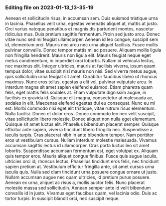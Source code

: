 

### Editing file on 2023-01-13_13-35-19

Aenean et sollicitudin risus, in accumsan sem. Duis euismod tristique urna in lacinia. Phasellus velit urna, egestas venenatis aliquet at, mattis at justo. Orci varius natoque penatibus et magnis dis parturient montes, nascetur ridiculus mus. Duis pretium sagittis fermentum. Proin sed justo arcu. Donec vitae nunc sed mi feugiat ullamcorper. Aenean id leo congue, suscipit sem id, elementum orci. Mauris nec arcu nec urna aliquet facilisis. Fusce mollis pulvinar convallis. Donec tempor mattis mi ac posuere. Aliquam mollis ligula non fringilla hendrerit.
Mauris non ligula elit. Mauris feugiat neque eget metus condimentum, in imperdiet orci lobortis. Nullam id vehicula lectus, nec maximus elit. Integer ultricies, mauris at facilisis viverra, ipsum quam tempus dolor, vitae suscipit nisi mauris non nisi. Sed viverra metus augue, quis sollicitudin urna feugiat sit amet. Curabitur faucibus libero ut rhoncus maximus. Nunc eros tellus, egestas a elit vel, pulvinar vulputate arcu. In interdum magna sit amet sapien eleifend euismod. Etiam pharetra quam felis, eget mattis felis sodales at. Etiam vulputate dignissim augue, in facilisis ex gravida id. Quisque elit magna, consectetur at malesuada ac, sodales in elit. Maecenas eleifend egestas dui eu consequat. Nunc eu mi est. Morbi commodo nisi eget elit tristique, vitae rutrum risus elementum.
Nulla facilisi. Donec et dolor eros. Donec commodo leo nec velit suscipit, vitae sollicitudin libero molestie. Donec aliquet non nulla eget elementum. Quisque sit amet luctus elit. Phasellus bibendum placerat semper. Quisque efficitur ante sapien, viverra tincidunt libero fringilla nec. Suspendisse a iaculis turpis. Cras placerat nibh in ante bibendum tempor. Nam porttitor eros ut vestibulum cursus. Nullam interdum molestie malesuada. Vivamus accumsan sagittis lectus id ullamcorper. Cras porta luctus leo sit amet lobortis. Suspendisse accumsan fermentum est, eget volutpat ex. Aliquam quis tempor eros.
Mauris aliquet congue finibus. Fusce quis augue iaculis, ultricies orci id, rhoncus lectus. Phasellus tincidunt eros felis, nec tincidunt sapien pretium at. Vestibulum efficitur fringilla ante, sit amet cursus urna iaculis quis. Nulla sed diam tincidunt urna posuere congue ornare ut justo. Nullam accumsan augue nec quam ultricies, id pretium purus posuere. Aenean ex urna, aliquet ac risus a, mollis auctor felis. Nunc placerat molestie massa sed sollicitudin. Aenean semper ante id velit bibendum convallis id in justo. Vivamus eget faucibus quam, vel lacinia odio. Duis ac tortor turpis. In suscipit blandit orci, nec suscipit neque.


